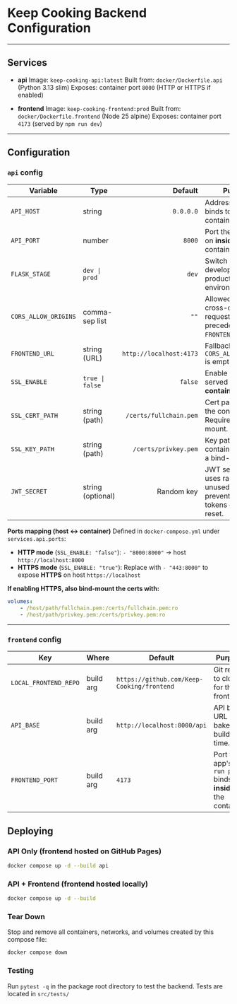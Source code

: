 # Keep Cooking Backend Configuration

---

## Services

* **api**
  Image: `keep-cooking-api:latest`
  Built from: `docker/Dockerfile.api` (Python 3.13 slim)
  Exposes: container port `8000` (HTTP or HTTPS if enabled)

* **frontend**
  Image: `keep-cooking-frontend:prod`
  Built from: `docker/Dockerfile.frontend` (Node 25 alpine)
  Exposes: container port `4173` (served by `npm run dev`)

---

## Configuration

### `api` config

| Variable             | Type            |                 Default | Purpose                                                                                 |
| -------------------- | --------------- | ----------------------: | --------------------------------------------------------------------------------------- |
| `API_HOST`           | string          |               `0.0.0.0` | Address the API binds to in the container.                                              |
| `API_PORT`           | number          |                  `8000` | Port the API listens on **inside** the container.                                       |
| `FLASK_STAGE`        | `dev \| prod`   |                  `dev` | Switch between development and production environments.                        |
| `CORS_ALLOW_ORIGINS` | comma-sep list  |                    `""` | Allowed origins for cross-origin requests. Takes precedence over `FRONTEND_URL` if set. |
| `FRONTEND_URL`       | string (URL)    | `http://localhost:4173` | Fallback origin if `CORS_ALLOW_ORIGINS` is empty.                                       |
| `SSL_ENABLE`         | `true \| false` |                 `false` | Enable HTTPS served **by the api container itself**.                                    |
| `SSL_CERT_PATH`      | string (path)   |  `/certs/fullchain.pem` | Cert path **inside** the container. Requires a bind-mount.                              |
| `SSL_KEY_PATH`       | string (path)   |    `/certs/privkey.pem` | Key path **inside** the container. Requires a bind-mount.                               |
| `JWT_SECRET`       | string (optional)   |    Random key | JWT secret key, uses random key if unused. Specify to prevent invalid tokens on server reset. |

**Ports mapping (host ↔ container)**
Defined in `docker-compose.yml` under `services.api.ports`:

* **HTTP mode** (`SSL_ENABLE: "false"`):
  `- "8000:8000"` → host `http://localhost:8000`
* **HTTPS mode** (`SSL_ENABLE: "true"`):
  Replace with `- "443:8000"` to expose **HTTPS** on host `https://localhost`

**If enabling HTTPS, also bind-mount the certs with:**
```yaml
volumes:
    - /host/path/fullchain.pem:/certs/fullchain.pem:ro
    - /host/path/privkey.pem:/certs/privkey.pem:ro
```
---

### `frontend` config

| Key                   | Where     | Default                                    | Purpose                                                                   |
| --------------------- | --------- | ------------------------------------------ | ------------------------------------------------------------------------- |
| `LOCAL_FRONTEND_REPO` | build arg | `https://github.com/Keep-Cooking/frontend` | Git repo to clone for the frontend.                                            |
| `API_BASE`       | build arg | `http://localhost:8000/api`                | API base URL baked at build time. |
| `FRONTEND_PORT`       | build arg       | `4173`                                     | Port the app's `npm run prod` binds to **inside** the container.          |

## Deploying

### API Only (frontend hosted on GitHub Pages)

```bash
docker compose up -d --build api
```

### API + Frontend (frontend hosted locally)

```bash
docker compose up -d --build
```

### Tear Down

Stop and remove all containers, networks, and volumes created by this compose file:

```bash
docker compose down
```

### Testing

Run `pytest -q` in the package root directory to test the backend. Tests are located in `src/tests/`